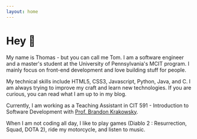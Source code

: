 ```yaml
---
layout: home
---
```


# Hey 👋

My name is Thomas - but you can call me Tom. I am a software engineer and a master's student at the University of Pennsylvania's MCIT program. I mainly focus on front-end development and love building stuff for people. 

My technical skills include HTML5, CSS3, Javascript, Python, Java, and C. I am always trying to improve my craft and learn new technologies. If you are curious, you can read what I am up to in my blog.

Currently, I am working as a Teaching Assistant in CIT 591 - Introduction to Software Development with [Prof. Brandon Krakowsky](https://directory.seas.upenn.edu/brandon-krakowsky/).

When I am not coding all day, I like to play games (Diablo 2 : Resurrection, Squad, DOTA 2), ride my motorcycle, and listen to music.
